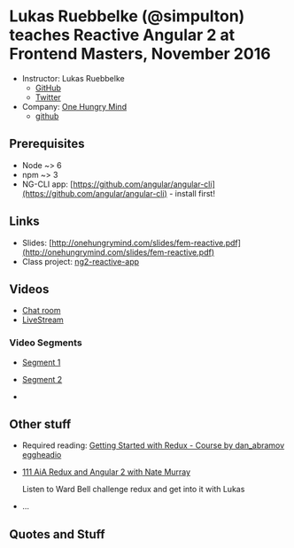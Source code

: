 # Lukas Ruebbelke (@simpulton) teaches Reactive Angular 2 at Frontend Masters, November 2016

* Instructor: Lukas Ruebbelke
  * [GitHub](https://github.com/simpulton)
  * [Twitter](https://twitter.com/simpulton)
* Company: [One Hungry Mind](http://onehungrymind.com)
  * [github](https://github.com/onehungrymind/)

## Prerequisites

* Node ~> 6
* npm ~> 3
* NG-CLI app: [https://github.com/angular/angular-cli](https://github.com/angular/angular-cli) - install first!

## Links

* Slides: [http://onehungrymind.com/slides/fem-reactive.pdf](http://onehungrymind.com/slides/fem-reactive.pdf)
* Class project: [ng2-reactive-app](https://github.com/onehungrymind/ng2-reactive-app)

## Videos

* [Chat room](https://frontendmasters.com/live-event/reactive-angular-2-stable-live/)
* [LiveStream](https://livestream.com/accounts/4894689/events/6613494)

### Video Segments

* [Segment 1](https://livestream.com/accounts/4894689/events/6613494/videos/141432641)

* [Segment 2](https://livestream.com/accounts/4894689/events/6613494/videos/141437648)

* []()

## Other stuff

* Required reading: [Getting Started with Redux - Course by dan_abramov eggheadio](https://egghead.io/courses/getting-started-with-redux)

* [111 AiA Redux and Angular 2 with Nate Murray](https://devchat.tv/adv-in-angular/111-aia-redux-and-angular-2-with-nate-murray)

  Listen to Ward Bell challenge redux and get into it with Lukas

* ...

## Quotes and Stuff
